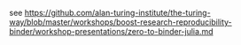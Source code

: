 see https://github.com/alan-turing-institute/the-turing-way/blob/master/workshops/boost-research-reproducibility-binder/workshop-presentations/zero-to-binder-julia.md

